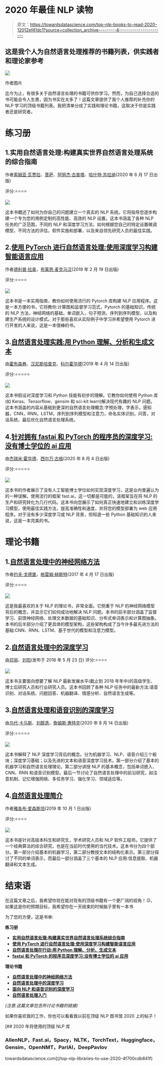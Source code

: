 # 2020 年最佳 NLP 读物

> 原文：<https://towardsdatascience.com/top-nlp-books-to-read-2020-12012ef41dc1?source=collection_archive---------4----------------------->

## 这是我个人为自然语言处理推荐的书籍列表，供实践者和理论家参考

![](img/8fce956e96adc2c72e034d52a9c20686.png)

作者图片

迄今为止，有很多关于自然语言处理的书籍可供你学习。然而，为自己选择合适的书可能会令人生畏，因为书实在太多了！这篇文章提供了我个人推荐的补充你的 NLP 学习的顶级书籍列表。我把清单分成了实践和理论书籍，这取决于你是实践者还是研究者。

# 练习册

## 1.实用自然语言处理:构建真实世界自然语言处理系统的综合指南

作者[索姆亚·瓦贾拉](https://www.amazon.com/Sowmya-Vajjala/e/B08B88819X/ref=dp_byline_cont_book_1)、[菩萨](https://www.amazon.com/Bodhisattwa-Majumder/e/B08B7WZNYT/ref=dp_byline_cont_book_2)、[阿努杰·古普塔](https://www.amazon.com/Anuj-Gupta/e/B08B7VLNFS/ref=dp_byline_cont_book_3)、[哈什特·苏拉纳](https://www.amazon.com/Harshit-Surana/e/B08BFNJ9VM/ref=dp_byline_cont_book_4)(2020 年 6 月 17 日出版)

评分:⭐⭐⭐⭐

![](img/72f1f95d8c6844cf0dfa0b7301536f41.png)

这本书概述了如何为你自己的问题建立一个真实的 NLP 系统。它将指导您逐步构建一个专为您的用例定制的高性能、高效的 NLP 设置。这本书涵盖了各种 NLP 任务的广泛范围，不同的 NLP 和深度学习方法，如何根据您自己的特定设置微调模型，不同方法的评估，软件实施和部署，以及来自领先研究人员的最佳实践。

## 2.[使用 PyTorch 进行自然语言处理:使用深度学习构建智能语言应用](https://amzn.to/35EhDOk)

作者[德利普·拉奥](https://www.amazon.com/Delip-Rao/e/B07R38JFGP/ref=dp_byline_cont_book_1)，[布莱恩·麦克马汉](https://www.amazon.com/s/ref=dp_byline_sr_book_2?ie=UTF8&field-author=Brian+McMahan&text=Brian+McMahan&sort=relevancerank&search-alias=books)(2019 年 2 月 19 日出版)

评分:⭐⭐⭐⭐

![](img/5772b6433ffba1a7bfa40057195c7a6c.png)

这本书是一本实用指南，教你如何使用流行的 Pytorch 库构建 NLP 应用程序。这是一本方便的书，它将教你:计算图和监督学习范式，Pytorch 的基础知识，传统的 NLP 方法，神经网络的基础，单词嵌入，句子预测，序列到序列模型，以及构建生产系统的设计模式。对于那些喜欢从实际例子中学习并希望使用 Pytorch 进行开发的人来说，这是一本很棒的书。

## 3.[自然语言处理实践:用 Python 理解、分析和生成文本](https://amzn.to/3cREeKX)

由[霍布森巷](https://www.amazon.com/Hobson-Lane/e/B07PZJDTMJ/ref=dp_byline_cont_book_1)、[汉尼斯哈普克](https://www.amazon.com/Hannes-Hapke/e/B07PV6Z58H/ref=dp_byline_cont_book_2)、[科尔霍华德](https://www.amazon.com/Cole-Howard/e/B07NKKS496/ref=dp_byline_cont_book_3)(2019 年 4 月 14 日出版)

评分:⭐⭐⭐⭐⭐

![](img/545b7cd3a78efa5cc2b27aa5bf0ec959.png)

这本书假设对深度学习和 Python 技能有初步的理解。它教你如何使用 Python 库(如 Keras、Tensorflow、gensim 和 sci-kit learn)解决现代有趣的 NLP 问题。这本书涵盖的内容从基础到更深的自然语言处理概念:字预处理，字表示，感知器，CNN，RNN，LSTM，序列到序列模型和注意力，命名实体识别，问答，对话系统，最后优化自然语言处理系统。

## 4.[针对拥有 fastai 和 PyTorch 的程序员的深度学习:没有博士学位的 ai 应用](https://amzn.to/3gJwe1g)

由[杰瑞米·霍华德](https://www.amazon.com/Jeremy-Howard/e/B085WBBLMN/ref=dp_byline_cont_book_1)、[西尔万·古格](https://www.amazon.com/Sylvain-Gugger/e/B08FVSQ8XL/ref=dp_byline_cont_book_2)(2020 年 8 月 4 日出版)

评分:⭐⭐⭐⭐⭐

![](img/662dd7a4d1207bff7c6247fec0d187cb.png)

这本书的作者展示了没有人工智能博士学位如何实现深度学习，这是业内普遍认为的一种误解。使用流行的框架 fast.ai，这一切都是可能的，该框架旨在将 NLP 的生产和研究转化为几行代码。这本书向您展示了如何真正快速地建立和训练深度学习模型，使用最佳实践方法，提高准确性和速度，并将您的模型部署为 web 应用程序。对于没有多少深度学习或 NLP 背景，但知道一些 Python 基础知识的人来说，这是一本完美的书。

# 理论书籍

## 1.[自然语言处理中的神经网络方法](https://amzn.to/3qesWWB)

作者[约夫·戈德堡](https://www.amazon.com/Yoav-Goldberg/e/B0744KCH9G/ref=dp_byline_cont_book_1)，[格雷姆·赫斯特](https://www.amazon.com/s/ref=dp_byline_sr_book_2?ie=UTF8&field-author=Graeme+Hirst&text=Graeme+Hirst&sort=relevancerank&search-alias=books)(2017 年 4 月 17 日出版)

评分:⭐⭐⭐⭐

![](img/88d92c1643e9babb04823d0e648809e1.png)

这是我最喜欢的关于 NLP 的理论书，非常全面。它侧重于 NLP 的神经网络模型背后的概念，并显示它们如何成功地解决 NLP 问题。本书的前半部分涵盖了监督学习、前馈神经网络、处理文本数据的基础知识、分布式单词表示和计算图抽象。本书的后半部分介绍了更具体的模型架构，这些架构构成了当今许多最先进方法的基础:CNN、RNN、LSTM、基于世代的模型和注意力模型。

## 2.[自然语言处理中的深度学习](https://amzn.to/2UfGoO9)

由[邓丽](https://www.amazon.com/s/ref=dp_byline_sr_ebooks_1?ie=UTF8&field-author=Li+Deng&text=Li+Deng&sort=relevancerank&search-alias=digital-text)、[刘阳](https://www.amazon.com/s/ref=dp_byline_sr_ebooks_2?ie=UTF8&field-author=Yang+Liu&text=Yang+Liu&sort=relevancerank&search-alias=digital-text)(发布于 2018 年 5 月 23 日)
评分:⭐⭐⭐⭐

![](img/8c70bb27597d03ff274c708a87f163c0.png)

这本书主要面向想要了解 NLP 最新发展水平(截止到 2018 年年中)的高级学生、博士后研究人员和行业研究人员。这本书回顾了各种 NLP 任务中的最新方法:语音识别、对话系统、问题回答、机器翻译、情感分析、自然语言生成等。

## 3.[自然语言处理和语音识别的深度学习](https://amzn.to/3wKaN5t)

由[乌代·卡马斯](https://www.amazon.com/s/ref=dp_byline_sr_book_1?ie=UTF8&field-author=Uday+Kamath&text=Uday+Kamath&sort=relevancerank&search-alias=books)、[刘醇逸](https://www.amazon.com/John-Liu/e/B07SZ9TKZV/ref=dp_byline_cont_book_2)、[詹姆斯·惠特克](https://www.amazon.com/James-Whitaker/e/B07XXCX2J7/ref=dp_byline_cont_book_3)(2020 年 8 月 14 日出版)

评分:⭐⭐⭐⭐⭐

![](img/d4526a14aca179c103a2c0b4e9f160f7.png)

这本书解释了 NLP 深度学习背后的概念。分为机器学习、NLP、语音介绍三个板块；深度学习基础；以及先进的文本和语音深度学习技术。第一部分介绍了基本的机器学习和自然语言处理理论。第二部分讲授 NLP 的基本概念，包括单词嵌入、CNN、RNN 和语音识别模型。最后一节讨论了自然语言处理中的前沿研究，如注意机制、记忆增强网络、多任务学习、强化学习、领域适应等。

## 4.[自然语言处理简介](https://amzn.to/35DCdOB)

作者[雅各布·爱森斯坦](https://www.amazon.com/Jacob-Eisenstein/e/B07ZYLNLHD/ref=dp_byline_cont_book_1)(2019 年 10 月 1 日出版)

评分:⭐⭐⭐⭐

![](img/d1db0337e85226bd0297b4cd72bb45f9.png)

这本书是针对高级本科生和研究生，学术研究人员和 NLP 软件工程师。它提供了一个经典算法的综合研究，也是在当前时代使用的当代技术。这本书分为四个部分。第一部分介绍基本的机器学习，第二部分教授文本的结构化表示。第三部分探讨了不同的单词表示，而最后一部分涵盖了三个基本的 NLP 应用:信息提取、机器翻译和文本生成。

# 结束语

在这篇文章之后，我希望你现在能对现有的顶级书籍有一个更广阔的视角！:D，如果这是你的预期目标，我希望你在一天结束的时候脑子里有一本书

为了您的方便，这是书单:

**练习册**

*   [**实用自然语言处理:构建真实世界自然语言处理系统综合指南**](https://amzn.to/3cTPYNl)
*   [**使用 PyTorch 进行自然语言处理:使用深度学习构建智能语言应用**](https://amzn.to/35EhDOk)
*   [**自然语言处理在行动:用 Python 理解、分析、生成文本**](https://amzn.to/3cREeKX)
*   [**fastai 和 PyTorch 的程序员深度学习:没有博士学位的 ai 应用**](https://amzn.to/3gJwe1g)

**理论书籍**

*   [**自然语言处理中的神经网络方法**](https://amzn.to/3qesWWB)
*   [**自然语言处理中的深度学习**](https://amzn.to/2UfGoO9)
*   [**面向 NLP 和语音识别的深度学习**](https://amzn.to/3wKaN5t)
*   [**自然语言处理入门**](https://amzn.to/35DCdOB)

*(注意:这篇文章包含所讨论书籍的链接)*

如果你喜欢我的工作，你也可以看看我以前在顶级 NLP 图书馆 2020 上的帖子！

[](/top-nlp-libraries-to-use-2020-4f700cdb841f) [## 2020 年将使用的顶级 NLP 库

### AllenNLP，Fast.ai，Spacy，NLTK，TorchText，Huggingface，Gensim，OpenNMT，ParlAI，DeepPavlov

towardsdatascience.com](/top-nlp-libraries-to-use-2020-4f700cdb841f)